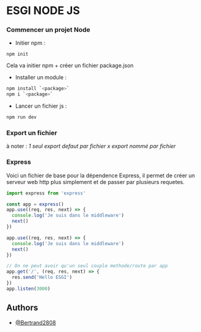 # ESGI NODE JS

### Commencer un projet Node

* Initier npm :

```
npm init
```

Cela va initier npm + créer un fichier package.json

* Installer un module :

```bash
npm install `<package>`
npm i `<package>`
```

* Lancer un fichier js :

```bash
npm run dev
```

### Export un fichier

à noter :
*1 seul export defaut par fichier
x export nommé par fichier*

### Express

Voici un fichier de base pour la dépendence Express, il permet de créer un serveur web http plus simplement et de passer par plusieurs requetes.

```js
import express from 'express'

const app = express()
app.use((req, res, next) => {
  console.log('Je suis dans le middleware')
  next()
})

app.use((req, res, next) => {
  console.log('Je suis dans le middleware')
  next()
})

// On ne peut avoir qu'un seul couple methode/route par app
app.get('/', (req, res, next) => {
  res.send('Hello ESGI')
})
app.listen(3000)
```

## Authors

- [@Bertrand2808](https://www.github.com/Bertrand2808)

